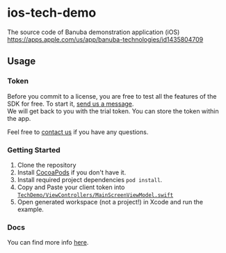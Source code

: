 # ios-tech-demo
The source code of Banuba demonstration application (iOS) https://apps.apple.com/us/app/banuba-technologies/id1435804709

## Usage
### Token
Before you commit to a license, you are free to test all the features of the SDK for free. To start it, [send us a message](https://www.banuba.com/facear-sdk/face-filters#form).  
We will get back to you with the trial token.
You can store the token within the app.  

Feel free to [contact us](https://docs.banuba.com/face-ar-sdk-v1/support) if you have any questions.

### Getting Started

1. Clone the repository
2. Install [CocoaPods](https://guides.cocoapods.org/using/getting-started.html) if you don't have it.
3. Install required project dependencies `pod install`.
4. Copy and Paste your client token into [`TechDemo/ViewControllers/MainScreenViewModel.swift`](TechDemo/ViewControllers/MainScreenViewModel.swift#L55)
5. Open generated workspace (not a project!) in Xcode and run the example.

### Docs
You can find more info [here](https://docs.banuba.com/face-ar-sdk-v1/ios/ios_overview).
